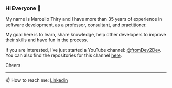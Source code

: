 ### Hi Everyone 👋 

My name is Marcello Thiry and I have more than 35 years of experience in software development, as a professor, consultant, and practitioner. 

My goal here is to learn, share knowledge, help other developers to improve their skills and have fun in the process.

If you are interested, I've just started a YouTube channel: [@fromDev2Dev](https://www.youtube.com/@fromDev2Dev). You can also find the repositories for this channel [here](https://github.com/marcellothiry/marcellothiry).

Cheers

---
📫 How to reach me: [Linkedin](https://www.linkedin.com/in/marcello-thiry-b29216a/)

<!--
**marcellothiry/marcellothiry** is a ✨ _special_ ✨ repository because its `README.md` (this file) appears on your GitHub profile.

Here are some ideas to get you started:

- 🔭 I’m currently working on ...
- 🌱 I’m currently learning ...
- 👯 I’m looking to collaborate on ...
- 🤔 I’m looking for help with ...
- 💬 Ask me about ...
- 📫 How to reach me: ...
- 😄 Pronouns: ...
- ⚡ Fun fact: ...
-->
